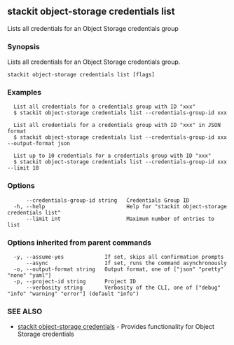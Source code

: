 ## stackit object-storage credentials list

Lists all credentials for an Object Storage credentials group

### Synopsis

Lists all credentials for an Object Storage credentials group.

```
stackit object-storage credentials list [flags]
```

### Examples

```
  List all credentials for a credentials group with ID "xxx"
  $ stackit object-storage credentials list --credentials-group-id xxx

  List all credentials for a credentials group with ID "xxx" in JSON format
  $ stackit object-storage credentials list --credentials-group-id xxx --output-format json

  List up to 10 credentials for a credentials group with ID "xxx"
  $ stackit object-storage credentials list --credentials-group-id xxx --limit 10
```

### Options

```
      --credentials-group-id string   Credentials Group ID
  -h, --help                          Help for "stackit object-storage credentials list"
      --limit int                     Maximum number of entries to list
```

### Options inherited from parent commands

```
  -y, --assume-yes             If set, skips all confirmation prompts
      --async                  If set, runs the command asynchronously
  -o, --output-format string   Output format, one of ["json" "pretty" "none" "yaml"]
  -p, --project-id string      Project ID
      --verbosity string       Verbosity of the CLI, one of ["debug" "info" "warning" "error"] (default "info")
```

### SEE ALSO

* [stackit object-storage credentials](./stackit_object-storage_credentials.md)	 - Provides functionality for Object Storage credentials


